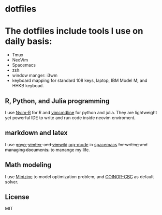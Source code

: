 # dotfiles
# The dotfiles include tools I use on daily basis:
* Tmux
* NeoVim
* Spacemacs
* zsh
* window manger: i3wm
* keyboard mapping for standard 108 keys, laptop, IBM Model M, and HHKB keyboad.

## R, Python, and Julia programming
I use [Nvim-R](https://github.com/jalvesaq/Nvim-R) for R and [vimcmdline](https://github.com/jalvesaq/vimcmdline) for python and julia.
They are lightweight yet powerful IDE to write and run code inside neovim enviroment.  

## markdown and latex
I use ~~[goyo](https://github.com/junegunn/goyo.vim), [vimtex](https://github.com/lervag/vimtex), and [vimwiki](https://github.com/vimwiki/vimwiki)~~ [org-mode](https://www.orgmode.org) in [spacemacs](https://github.com/syl20bnr/spacemacs) ~~for writing and managing documents.~~ to manange my life. 

## Math modeling
I use [Minizinc](https://github.com/MiniZinc) to model optimization problem, and [COINOR-CBC](https://github.com/coin-or/Cbc) as default solver.

License
-------

MIT
